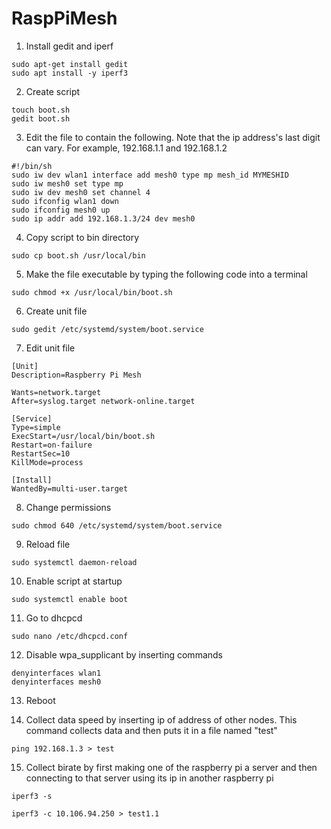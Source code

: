 # RaspPiMesh

1. Install gedit and iperf

```
sudo apt-get install gedit
sudo apt install -y iperf3
```

2. Create script

```
touch boot.sh
gedit boot.sh
```

3. Edit the file to contain the following. Note that the ip address's last digit can vary. For example, 192.168.1.1 and 192.168.1.2

```
#!/bin/sh
sudo iw dev wlan1 interface add mesh0 type mp mesh_id MYMESHID
sudo iw mesh0 set type mp
sudo iw dev mesh0 set channel 4
sudo ifconfig wlan1 down
sudo ifconfig mesh0 up
sudo ip addr add 192.168.1.3/24 dev mesh0 
```

4. Copy script to bin directory

```sudo cp boot.sh /usr/local/bin```

5. Make the file executable by typing the following code into a terminal

```sudo chmod +x /usr/local/bin/boot.sh```

6. Create unit file 

```sudo gedit /etc/systemd/system/boot.service```

7. Edit unit file

```
[Unit]
Description=Raspberry Pi Mesh

Wants=network.target
After=syslog.target network-online.target

[Service]
Type=simple
ExecStart=/usr/local/bin/boot.sh
Restart=on-failure
RestartSec=10
KillMode=process

[Install]
WantedBy=multi-user.target
```

8. Change permissions

```sudo chmod 640 /etc/systemd/system/boot.service```

9. Reload file

```sudo systemctl daemon-reload```

10. Enable script at startup

```sudo systemctl enable boot```

11. Go to dhcpcd

```sudo nano /etc/dhcpcd.conf```

12. Disable wpa_supplicant by inserting commands

```
denyinterfaces wlan1
denyinterfaces mesh0
```

13. Reboot

14. Collect data speed by inserting ip of address of other nodes. This command collects data and then puts it in a file named "test"

```
ping 192.168.1.3 > test
```

15. Collect birate by first making one of the raspberry pi a server and then connecting to that server using its ip in another raspberry pi 

```
iperf3 -s
```

```
iperf3 -c 10.106.94.250 > test1.1
```
